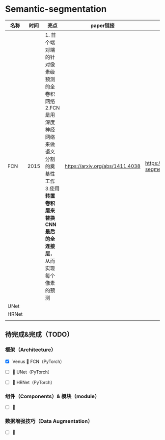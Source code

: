 # Semantic-segmentation

| 名称  | 时间 | 亮点 | paper链接                       | code链接 |
| ----- | ---- | ---- | ------------------------------- | -------- |
| FCN   | 2015 | 1. 首个端对端的针对像素级预测的全卷积网络<br /> 2.FCN是用深度神经网络来做语义分割的奠基性工作<br />  3.使用**转置卷积层来替换CNN最后的全连接层**，从而实现每个像素的预测 | https://arxiv.org/abs/1411.4038 |   https://github.com/WYH67/Semantic-segmentation/tree/main/FCN       |
| UNet  |      |      |                                 |          |
| HRNet |      |      |                                 |          |
|       |      |      |                                 |          |



## 待完成&完成（TODO）

### 框架（Architecture）

- [x] Venus 🚌 FCN（PyTorch）
- [ ] 🚌 UNet（PyTorch）
- [ ] 🚌 HRNet（PyTorch）



### 组件（Components）& 模块（module）

- [ ] 🚚



### 数据增强技巧（Data Augmentation）

- [ ] 🚕
